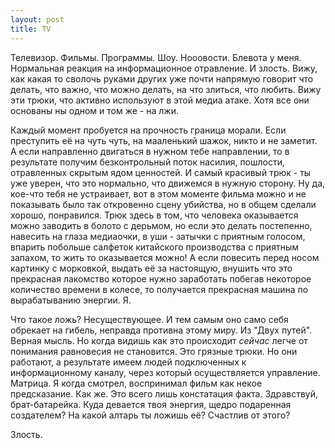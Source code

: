 ```yaml
--- 
layout: post
title: TV
---
```

Телевизор.
Фильмы. Программы. Шоу. Нооовости.
Блевота у меня. Нормальная реакция на информационное отравление.
И злость. Вижу, как какая то сволочь руками других уже почти напрямую говорит что делать,
что важно, что можно делать, на что злиться, что любить.
Вижу эти трюки, что активно используют в этой медиа атаке. Хотя все они основаны ны одном и том же - на лжи.

Каждый момент пробуется на прочность граница морали. Если преступить её на чуть чуть, на мааленький шажок, никто и не заметит.
А если направленно двигаться в нужном тебе направлении, то в результате получим безконтрольный поток насилия, пошлости,
отравленных скрытым ядом ценностей. И самый красивый трюк - ты уже уверен, что это нормально, что движемся в нужную сторону.
Ну да, кое-что тебя не устраивает, вот в этом моменте фильма можно и не показывать было так откровенно сцену убийства, но в
общем сделали хорошо, понравился. Трюк здесь в том, что человека оказывается можно заводить в болото с дерьмом, но если
это делать постепенно, навесить на глаза медиаочки, в уши - затычки с приятным голосом, впарить побольше салфеток
китайского производства с приятным запахом, то жить то оказывается можно! А если повесить перед носом картинку с морковкой,
выдать её за настоящую, внушить что это прекрасная лакомство которое нужно заработать побегав некоторое количество времени
в колесе, то получается прекрасная машина по вырабатыванию энергии. Я.

Что такое ложь? Несуществующее. И тем самым оно само себя обрекает на гибель, неправда противна этому миру.
Из "Двух путей". Верная мысль. Но когда видишь как это происходит _сейчас_ легче от понимания равновесия не становится.
Это грязные трюки. Но они работают, а результате имеем людей подключенных к информационному каналу, через который
осуществляется управление. Матрица. Я когда смотрел, воспринимал фильм как некое предсказание. Как же. Это всего лишь
констатация факта. Здравствуй, брат-батарейка. Куда девается твоя энергия, щедро подаренная создателем? На какой алтарь
ты ложишь её? Счастлив от этого?

Злость.
